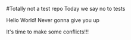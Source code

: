 #Totally not a test repo
Today we say no to tests

Hello World!
Never gonna give you up

It's time to make some conflicts!!!
